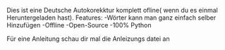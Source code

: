 Dies ist eine Deutsche Autokorekktur komplett ofline( wenn du es einmal Heruntergeladen hast).
Features:
  -Wörter kann man ganz einfach selber Hinzufügen
  -Offline
  -Open-Source
  -100% Python

Für eine Anleitung schau dir mal die Anleizungs datei an
